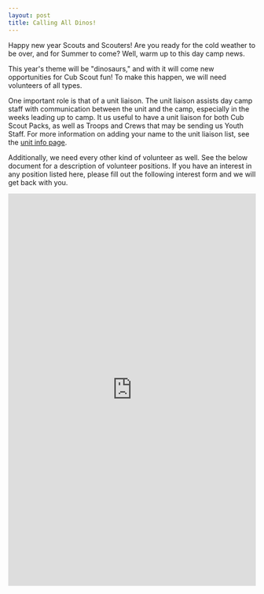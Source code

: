 ```yaml
---
layout: post
title: Calling All Dinos!
---
```


Happy new year Scouts and Scouters!  Are you ready for the cold weather to be over, and for Summer to come?  Well, warm up to this day camp news.

This year's theme will be "dinosaurs," and with it will come new opportunities for Cub Scout fun!  To make this happen, we will need volunteers of all types.

One important role is that of a unit liaison.  The unit liaison assists day camp staff with communication between the unit and the camp, especially in the weeks leading up to camp.  It us useful to have a unit liaison for both Cub Scout Packs, as well as Troops and Crews that may be sending us Youth Staff.  For more information on adding your name to the unit liaison list, see the [unit info page](/units).

Additionally, we need every other kind of volunteer as well.  See the below document for a description of volunteer positions.  If you have an interest in any position listed here, please fill out the following interest form and we will get back with you.

<iframe src="https://onedrive.live.com/embed?cid=FDB990AE1C7681FF&amp;resid=FDB990AE1C7681FF%216098&amp;authkey=APat6e9dtqxLDVA&amp;em=2&amp;wdStartOn=1" width="100%" height="800px" frameborder="0">This is an embedded <a target="_blank" href="https://office.com">Microsoft Office</a> document, powered by <a target="_blank" href="https://office.com/webapps">Office Online</a>.</iframe>

<div class="cognito">
<script src="https://services.cognitoforms.com/s/pNW4nb7mv0OUkXZvPWTYcw"></script>
<script>Cognito.load("forms", { id: "3" });</script>
</div>
